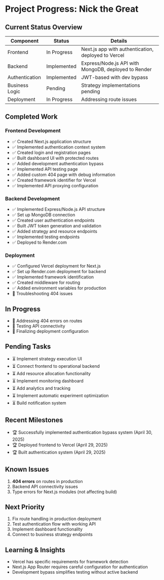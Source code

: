 # Project Progress: Nick the Great

## Current Status Overview

| Component | Status | Details |
|-----------|--------|---------|
| Frontend | In Progress | Next.js app with authentication, deployed to Vercel |
| Backend | Implemented | Express/Node.js API with MongoDB, deployed to Render |
| Authentication | Implemented | JWT-based with dev bypass |
| Business Logic | Pending | Strategy implementations pending |
| Deployment | In Progress | Addressing route issues |

## Completed Work

### Frontend Development
- ✅ Created Next.js application structure
- ✅ Implemented authentication context system
- ✅ Created login and registration pages
- ✅ Built dashboard UI with protected routes
- ✅ Added development authentication bypass
- ✅ Implemented API testing page
- ✅ Added custom 404 page with debug information
- ✅ Created framework identifier for Vercel
- ✅ Implemented API proxying configuration

### Backend Development
- ✅ Implemented Express/Node.js API structure
- ✅ Set up MongoDB connection
- ✅ Created user authentication endpoints
- ✅ Built JWT token generation and validation
- ✅ Added strategy and resource endpoints
- ✅ Implemented testing endpoints
- ✅ Deployed to Render.com

### Deployment
- ✅ Configured Vercel deployment for Next.js
- ✅ Set up Render.com deployment for backend
- ✅ Implemented framework identification
- ✅ Created middleware for routing
- ✅ Added environment variables for production
- 🚧 Troubleshooting 404 issues

## In Progress
- 🚧 Addressing 404 errors on routes
- 🚧 Testing API connectivity
- 🚧 Finalizing deployment configuration

## Pending Tasks
- ⏳ Implement strategy execution UI
- ⏳ Connect frontend to operational backend
- ⏳ Add resource allocation functionality
- ⏳ Implement monitoring dashboard
- ⏳ Add analytics and tracking
- ⏳ Implement automatic experiment optimization
- ⏳ Build notification system

## Recent Milestones
- 🏆 Successfully implemented authentication bypass system (April 30, 2025)
- 🏆 Deployed frontend to Vercel (April 29, 2025)
- 🏆 Built authentication system (April 29, 2025)

## Known Issues
1. **404 errors** on routes in production
2. Backend API connectivity issues
3. Type errors for Next.js modules (not affecting build)

## Next Priority
1. Fix route handling in production deployment
2. Test authentication flow with working API
3. Implement dashboard functionality
4. Connect to business strategy endpoints

## Learning & Insights
- Vercel has specific requirements for framework detection
- Next.js App Router requires careful configuration for authentication
- Development bypass simplifies testing without active backend
